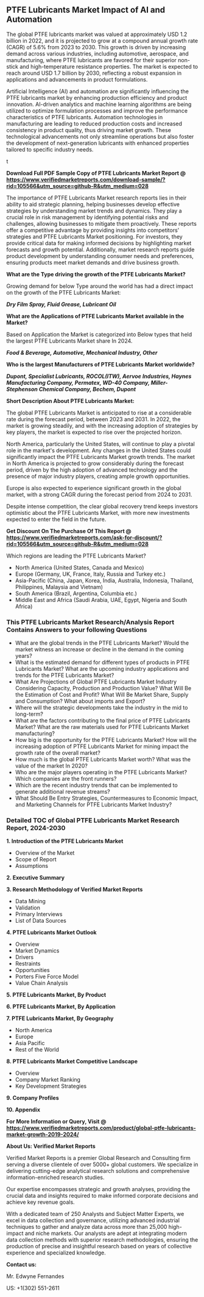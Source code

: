 <h2>PTFE Lubricants Market Impact of AI and Automation</h2><p>The global PTFE lubricants market was valued at approximately USD 1.2 billion in 2022, and it is projected to grow at a compound annual growth rate (CAGR) of 5.6% from 2023 to 2030. This growth is driven by increasing demand across various industries, including automotive, aerospace, and manufacturing, where PTFE lubricants are favored for their superior non-stick and high-temperature resistance properties. The market is expected to reach around USD 1.7 billion by 2030, reflecting a robust expansion in applications and advancements in product formulations.</p><p>Artificial Intelligence (AI) and automation are significantly influencing the PTFE lubricants market by enhancing production efficiency and product innovation. AI-driven analytics and machine learning algorithms are being utilized to optimize formulation processes and improve the performance characteristics of PTFE lubricants. Automation technologies in manufacturing are leading to reduced production costs and increased consistency in product quality, thus driving market growth. These technological advancements not only streamline operations but also foster the development of next-generation lubricants with enhanced properties tailored to specific industry needs.</p>t</p><p id="" class=""><strong>Download Full PDF Sample Copy of PTFE Lubricants Market Report @ <a href="https://www.verifiedmarketreports.com/download-sample/?rid=105566&utm_source=github-R&utm_medium=028" target="_blank">https://www.verifiedmarketreports.com/download-sample/?rid=105566&utm_source=github-R&utm_medium=028</a></strong></p><p>The importance of&nbsp;PTFE Lubricants Market research reports lies in their ability to aid strategic planning, helping businesses develop effective strategies by understanding market trends and dynamics. They play a crucial role in risk management by identifying potential risks and challenges, allowing businesses to mitigate them proactively. These reports offer a competitive advantage by providing insights into competitors' strategies and PTFE Lubricants Market positioning. For investors, they provide critical data for making informed decisions by highlighting market forecasts and growth potential. Additionally, market research reports guide product development by understanding consumer needs and preferences, ensuring products meet market demands and drive business growth.</p><p><strong>What are the&nbsp;Type driving the growth of the PTFE Lubricants Market?</strong></p><p id="" class="">Growing demand for below Type around the world has had a direct impact on the growth of the PTFE Lubricants Market:</p><em><strong>Dry Film Spray, Fluid Grease, Lubricant Oil</strong></em></p><strong>What are the&nbsp;Applications&nbsp;of PTFE Lubricants Market available in the Market?</strong></p><p id="" class="">Based on Application the Market is categorized into Below types that held the largest PTFE Lubricants Market share In 2024.</p><em><strong>Food & Beverage, Automotive, Mechanical Industry, Other</strong></em></p><strong>Who is the largest Manufacturers of PTFE Lubricants Market worldwide?</strong></p><p><em><strong>Dupont, Specialist Lubricants, ROCOL(ITW), Aervoe Industries, Haynes Manufacturing Company, Permatex, WD-40 Company, Miller-Stephenson Chemical Company, Bechem, Dupont</strong></em></p><p id="" class=""><strong>Short Description About PTFE Lubricants Market:</strong></p><p>The global PTFE Lubricants Market is anticipated to rise at a considerable rate during the forecast period, between 2023 and 2031. In 2022, the market is growing steadily, and with the increasing adoption of strategies by key players, the market is expected to rise over the projected horizon.</p><p>North America, particularly the United States, will continue to play a pivotal role in the market's development. Any changes in the United States could significantly impact the PTFE Lubricants Market growth trends. The market in North America is projected to grow considerably during the forecast period, driven by the high adoption of advanced technology and the presence of major industry players, creating ample growth opportunities.</p><p>Europe is also expected to experience significant growth in the global market, with a strong CAGR during the forecast period from 2024 to 2031.</p><p>Despite intense competition, the clear global recovery trend keeps investors optimistic about the PTFE Lubricants Market, with more new investments expected to enter the field in the future.</p><p id="" class=""><strong>Get Discount On The Purchase Of This Report @ <a href="https://www.verifiedmarketreports.com/ask-for-discount/?rid=105566&utm_source=github-R&utm_medium=028" target="_blank">https://www.verifiedmarketreports.com/ask-for-discount/?rid=105566&utm_source=github-R&utm_medium=028</a></strong></p>Which regions are leading the PTFE Lubricants Market?</p><ul><li>North America (United States, Canada and Mexico)</li><li>Europe (Germany, UK, France, Italy, Russia and Turkey etc.)</li><li>Asia-Pacific (China, Japan, Korea, India, Australia, Indonesia, Thailand, Philippines, Malaysia and Vietnam)</li><li>South America (Brazil, Argentina, Columbia etc.)</li><li>Middle East and Africa (Saudi Arabia, UAE, Egypt, Nigeria and South Africa)</li></ul><h3 id="" class="">This PTFE Lubricants Market Research/Analysis Report Contains Answers to your following Questions</h3><ul><li>What are the global trends in the PTFE Lubricants Market? Would the market witness an increase or decline in the demand in the coming years?</li><li>What is the estimated demand for different types of products in PTFE Lubricants Market? What are the upcoming industry applications and trends for the PTFE Lubricants Market?</li><li>What Are Projections of Global PTFE Lubricants Market Industry Considering Capacity, Production and Production Value? What Will Be the Estimation of Cost and Profit? What Will Be Market Share, Supply and Consumption? What about imports and Export?</li><li>Where will the strategic developments take the industry in the mid to long-term?</li><li>What are the factors contributing to the final price of PTFE Lubricants Market? What are the raw materials used for PTFE Lubricants Market manufacturing?</li><li>How big is the opportunity for the PTFE Lubricants Market? How will the increasing adoption of PTFE Lubricants Market for mining impact the growth rate of the overall market?</li><li>How much is the global PTFE Lubricants Market worth? What was the value of the market In 2020?</li><li>Who are the major players operating in the PTFE Lubricants Market? Which companies are the front runners?</li><li>Which are the recent industry trends that can be implemented to generate additional revenue streams?</li><li>What Should Be Entry Strategies, Countermeasures to Economic Impact, and Marketing Channels for PTFE Lubricants Market Industry?</li></ul><h3 id="" class="">Detailed TOC of Global PTFE Lubricants Market Research Report, 2024-2030</h3><p id="" class=""><strong>1. Introduction of the PTFE Lubricants Market</strong></p><ul><li>Overview of the Market</li><li>Scope of Report</li><li>Assumptions</li></ul><p id="" class=""><strong>2. Executive Summary</strong></p><p id="" class=""><strong>3. Research Methodology of Verified Market Reports</strong></p><ul><li>Data Mining</li><li>Validation</li><li>Primary Interviews</li><li>List of Data Sources</li></ul><p id="" class=""><strong>4. PTFE Lubricants Market Outlook</strong></p><ul><li>Overview</li><li>Market Dynamics</li><li>Drivers</li><li>Restraints</li><li>Opportunities</li><li>Porters Five Force Model</li><li>Value Chain Analysis</li></ul><p id="" class=""><strong>5. PTFE Lubricants Market, By Product</strong></p><p id="" class=""><strong>6. PTFE Lubricants Market, By Application</strong></p><p id="" class=""><strong>7. PTFE Lubricants Market, By Geography</strong></p><ul><li>North America</li><li>Europe</li><li>Asia Pacific</li><li>Rest of the World</li></ul><p id="" class=""><strong>8. PTFE Lubricants Market Competitive Landscape</strong></p><ul><li>Overview</li><li>Company Market Ranking</li><li>Key Development Strategies</li></ul><p id="" class=""><strong>9. Company Profiles</strong></p><p id="" class=""><strong>10. Appendix</strong></p><p id="" class=""><strong>For More Information or Query, Visit @ <a href="https://www.verifiedmarketreports.com/product/global-ptfe-lubricants-market-growth-2019-2024/" target="_blank">https://www.verifiedmarketreports.com/product/global-ptfe-lubricants-market-growth-2019-2024/</a></strong></p><p id="" class=""><strong>About Us: Verified Market Reports</strong></p><p id="" class="">Verified Market Reports is a premier Global Research and Consulting firm serving a diverse clientele of over 5000+ global customers. We specialize in delivering cutting-edge analytical research solutions and comprehensive information-enriched research studies.</p><p id="" class="">Our expertise encompasses strategic and growth analyses, providing the crucial data and insights required to make informed corporate decisions and achieve key revenue goals.</p><p id="" class="">With a dedicated team of 250 Analysts and Subject Matter Experts, we excel in data collection and governance, utilizing advanced industrial techniques to gather and analyze data across more than 25,000 high-impact and niche markets. Our analysts are adept at integrating modern data collection methods with superior research methodologies, ensuring the production of precise and insightful research based on years of collective experience and specialized knowledge.</p><p id="" class=""><strong>Contact us:</strong></p><p id="" class="">Mr. Edwyne Fernandes</p><p id="" class="">US: +1(302) 551-2611</p>